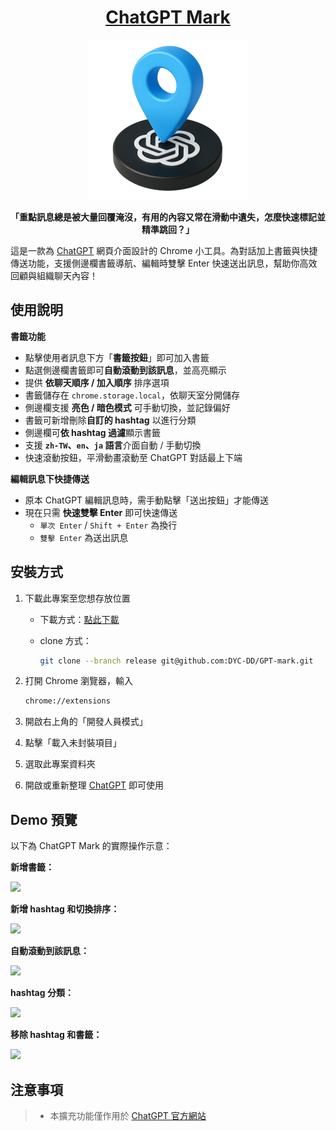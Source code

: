 <div align="center">

# [ChatGPT Mark](https://dyc-dd.github.io/GPT-mark/)

[![](./assets/logo/GPT-pin48.png)](https://dyc-dd.github.io/GPT-mark/)

**「重點訊息總是被大量回覆淹沒，有用的內容又常在滑動中遺失，怎麼快速標記並精準跳回？」**

</div>

這是一款為 [ChatGPT](https://chatgpt.com/) 網頁介面設計的 Chrome 小工具。為對話加上書籤與快捷傳送功能，支援側邊欄書籤導航、編輯時雙擊 Enter 快速送出訊息，幫助你高效回顧與組織聊天內容！

## 使用說明

**書籤功能**

- 點擊使用者訊息下方「**書籤按鈕**」即可加入書籤
- 點選側邊欄書籤即可**自動滾動到該訊息**，並高亮顯示
- 提供 **依聊天順序 / 加入順序** 排序選項
- 書籤儲存在 `chrome.storage.local`，依聊天室分開儲存
- 側邊欄支援 **亮色 / 暗色模式** 可手動切換，並記錄偏好
- 書籤可新增刪除**自訂的 hashtag** 以進行分類
- 側邊欄可**依 hashtag 過濾**顯示書籤
- 支援 **`zh-TW`、`en`、`ja` 語言**介面自動 / 手動切換
- 快速滾動按鈕，平滑動畫滾動至 ChatGPT 對話最上下端

**編輯訊息下快捷傳送**

- 原本 ChatGPT 編輯訊息時，需手動點擊「送出按鈕」才能傳送
- 現在只需 **快速雙擊 Enter** 即可快速傳送
  - `單次 Enter` / `Shift + Enter` 為換行
  - `雙擊 Enter` 為送出訊息

## 安裝方式

1. 下載此專案至您想存放位置

   - 下載方式：[點此下載](https://github.com/DYC-DD/GPT-mark/archive/refs/tags/v2.2.1.zip)

   - clone 方式：

     ```bash
     git clone --branch release git@github.com:DYC-DD/GPT-mark.git
     ```

2. 打開 Chrome 瀏覽器，輸入
   ```bash
   chrome://extensions
   ```
3. 開啟右上角的「開發人員模式」
4. 點擊「載入未封裝項目」
5. 選取此專案資料夾
6. 開啟或重新整理 [ChatGPT](https://chatgpt.com/) 即可使用

## Demo 預覽

以下為 ChatGPT Mark 的實際操作示意：

**新增書籤：**

![](./assets/demo/add_bookmark.gif)

**新增 hashtag 和切換排序：**

![](./assets/demo/add_hashtag_and_sort.gif)

**自動滾動到該訊息：**

![](./assets/demo/auto_scroll_to_message.gif)

**hashtag 分類：**

![](./assets/demo/hashtag_category.gif)

**移除 hashtag 和書籤：**

![](./assets/demo/remove_hashtag_and_bookmark.gif)

## 注意事項

> - 本擴充功能僅作用於 [ChatGPT 官方網站](https://chatgpt.com/)
